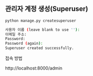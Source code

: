 ## 관리자 계정 생성(Superuser)



```bash
python manage.py createsuperuser
```



```bash
사용자 이름 (leave blank to use ''): 
이메일 주소: 
Password: 
Password (again): 
Superuser created successfully.
```



접속 방법

http://localhost:8000/admin
